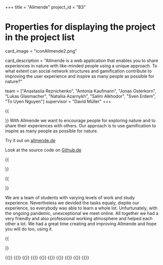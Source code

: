 +++
title = "Allmende"
project_id = "B3"

# Properties for displaying the project in the project list
card_image = "iconAllmende2.png"

card_description = "Allmende is a web application that enables you to share experiences in nature with like-minded people using a unique approach. To what extent can social network structures and gamification contribute to improving the user experience and inspire as many people as possible for nature?"




team = ["Anastasiia Reznichenko", "Antonia Kaufmann", "Jonas Osterkorn", "Lukas Glasmacher", "Nataliia Azarnykh", "Salim Alkhodor", "Sven Erdem", "To Uyen Nguyen"]
supervisor = "David Müller"
+++





{{<section title="Our Goal">}}
With Allmende we want to encourage people for exploring nature and to share their experiences with others. Our approach is to use gamification to inspire as many people as possible for nature.

Try it out on [allmende.de](http://generic-sauce.de:5000/login)

Look at the source code on [Github.de](https://github.com/allmende-app)




{{</section>}}

{{<section title="The Team">}}

We are a team of students with varying levels of work and study experience. Nevertheless we devided the tasks equaly, dispite our experience, so everybody was able to learn a whole lot. Unfurtunately, with the ongoing pandemic, unexceptional we meet online. All together we had a very friendly and also professional working atmosphere and helped each other a lot. We had a great time creating and improving Allmende and hope you will do too, using it.

{{</section >}}

{{<gallery>}}
{{<team-member image="Anastasiia.jpg" name="Anastasiia">}}
{{<team-member image="Antonia.jpg" name="Antonia">}}
{{<team-member image="Jonas.jpg" name="Jonas">}}
{{<team-member image="Lukas.jpg" name="Lukas">}}
{{<team-member image="Nataliia.jpg" name="Nataliia">}}
{{<team-member image="Salim.JPG" name="Salim">}}
{{<team-member image="Sven.jpg" name="Sven">}}
{{<team-member image="Uyen.jpg" name="To Uyen">}}
{{</gallery>}}
